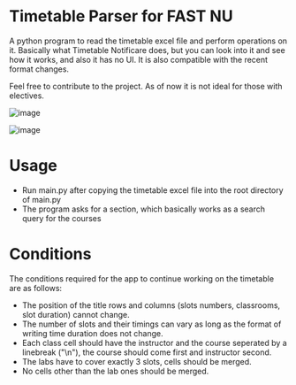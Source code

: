 # Timetable Parser for FAST NU

A python program to read the timetable excel file and perform operations on it. Basically what Timetable Notificare does, but you can look into it and see how it works, and also it has no UI. It is also compatible with the recent format changes.

Feel free to contribute to the project. As of now it is not ideal for those with electives.

![image](https://github.com/thenoisyninga/fast_timetable_parser/assets/88588593/44abd4b2-68db-465b-bcb4-42fe8c4b12c2)

![image](https://github.com/thenoisyninga/fast_timetable_parser/assets/88588593/acac6532-81b3-4e4f-8da2-7d0eb9829720)

# Usage
- Run main.py after copying the timetable excel file into the root directory of main.py
- The program asks for a section, which basically works as a search query for the courses

# Conditions
The conditions required for the app to continue working on the timetable are as follows:
- The position of the title rows and columns (slots numbers, classrooms, slot duration) cannot change.
- The number of slots and their timings can vary as long as the format of writing time duration does not change.
- Each class cell should have the instructor and the course seperated by a linebreak ("\n"), the course should come first and instructor second.
- The labs have to cover exactly 3 slots, cells should be merged.
- No cells other than the lab ones should be merged.
